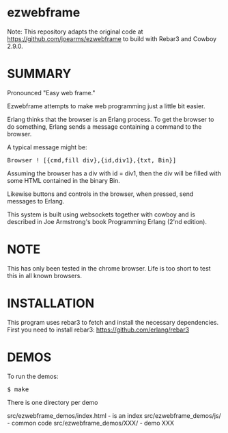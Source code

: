 ezwebframe
==========

Note: This repository adapts the original code at
https://github.com/joearms/ezwebframe to build with Rebar3 and Cowboy 2.9.0.

SUMMARY
=======

Pronounced "Easy web frame."

Ezwebframe attempts to make web programming just a little bit easier.

Erlang thinks that the browser is an Erlang process. To get the browser
to do something, Erlang sends a message containing a command to the browser.

A typical message might be:

<pre>
Browser ! [{cmd,fill_div},{id,div1},{txt, Bin}]
</pre>

Assuming the browser has a div with id = div1, then the div will be filled with
some HTML contained in the binary Bin.

Likewise buttons and controls in the browser, when pressed, send
messages to Erlang.

This system is built using websockets together with cowboy and is
described in Joe Armstrong's book Programming Erlang (2'nd edition).


NOTE
====

This has only been tested in the chrome browser. Life is too short to
test this in all known browsers.

INSTALLATION
============

This program uses rebar3 to fetch and install the necessary dependencies.
First you need to install rebar3: https://github.com/erlang/rebar3

DEMOS
=====

To run the demos:

<pre>
$ make
</pre>

There is one directory per demo

src/ezwebframe_demos/index.html - is an index
src/ezwebframe_demos/js/        - common code
src/ezwebframe_demos/XXX/       - demo XXX

